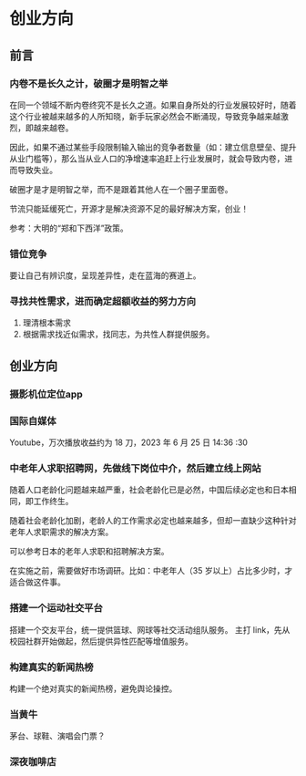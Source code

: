 # 创业方向


## 前言


### 内卷不是长久之计，破圈才是明智之举

在同一个领域不断内卷终究不是长久之道。如果自身所处的行业发展较好时，随着这个行业被越来越多的人所知晓，新手玩家必然会不断涌现，导致竞争越来越激烈，即越来越卷。

因此，如果不通过某些手段限制输入输出的竞争者数量（如：建立信息壁垒、提升从业门槛等），那么当从业人口的净增速率追赶上行业发展时，就会导致内卷，进而导致失业。

破圈才是才是明智之举，而不是跟着其他人在一个圈子里面卷。

节流只能延缓死亡，开源才是解决资源不足的最好解决方案，创业！

参考：大明的“郑和下西洋”政策。


### 错位竞争

要让自己有辨识度，呈现差异性，走在蓝海的赛道上。


### 寻找共性需求，进而确定超额收益的努力方向

1. 理清根本需求
2. 根据需求找近似需求，找同志，为共性人群提供服务。

## 创业方向


### 摄影机位定位app


### 国际自媒体

Youtube，万次播放收益约为 18 刀，2023 年 6 月 25 日 14:36 :30

### 中老年人求职招聘网，先做线下岗位中介，然后建立线上网站

随着人口老龄化问题越来越严重，社会老龄化已是必然，中国后续必定也和日本相同，即工作终生。

随着社会老龄化加剧，老龄人的工作需求必定也越来越多，但却一直缺少这种针对老年人求职需求的解决方案。

可以参考日本的老年人求职和招聘解决方案。

在实施之前，需要做好市场调研。比如：中老年人（35 岁以上）占比多少时，才适合做这件事。

### 搭建一个运动社交平台

搭建一个交友平台，统一提供篮球、网球等社交活动组队服务。
主打 link，先从校园社群开始做起，然后提供异性匹配等增值服务。

### 构建真实的新闻热榜

构建一个绝对真实的新闻热榜，避免舆论操控。


### 当黄牛

茅台、球鞋、演唱会门票？

### 深夜咖啡店



